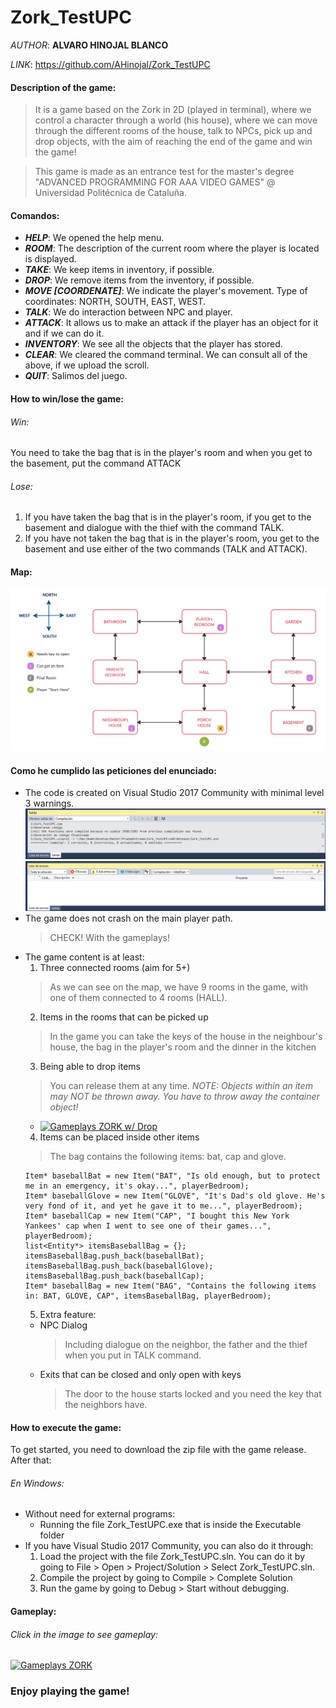 # Zork_TestUPC

*AUTHOR*: **ALVARO HINOJAL BLANCO**

*LINK*: https://github.com/AHinojal/Zork_TestUPC

#### Description of the game:
> It is a game based on the Zork in 2D (played in terminal), where we control a character through a world (his house), where we can move through the different rooms of the house, talk to NPCs, pick up and drop objects, with the aim of reaching the end of the game and win the game!

> This game is made as an entrance test for the master's degree "ADVANCED PROGRAMMING FOR AAA VIDEO GAMES" @ Universidad Politécnica de Cataluña.

#### Comandos:
- ***HELP***: We opened the help menu.
- ***ROOM***: The description of the current room where the player is located is displayed.
- ***TAKE***: We keep items in inventory, if possible.
- ***DROP***: We remove items from the inventory, if possible.
- ***MOVE [COORDENATE]***: We indicate the player's movement. Type of coordinates: NORTH, SOUTH, EAST, WEST.
- ***TALK***: We do interaction between NPC and player.
- ***ATTACK***: It allows us to make an attack if the player has an object for it and if we can do it.
- ***INVENTORY***: We see all the objects that the player has stored.
- ***CLEAR***: We cleared the command terminal. We can consult all of the above, if we upload the scroll.
- ***QUIT***: Salimos del juego.

#### How to win/lose the game:
###### Win:
You need to take the bag that is in the player's room and when you get to the basement, put the command ATTACK
###### Lose:
1. If you have taken the bag that is in the player's room, if you get to the basement and dialogue with the thief with the command TALK.
2. If you have not taken the bag that is in the player's room, you get to the basement and use either of the two commands (TALK and ATTACK).

#### Map:
![alt Map](https://github.com/AHinojal/Zork_TestUPC/blob/master/Images/map.png?raw=true)

#### Como he cumplido las peticiones del enunciado:
- The code is created on ​Visual Studio 2017 Community​ with minimal level 3 warnings. 
![alt Compilation](https://github.com/AHinojal/Zork_TestUPC/blob/master/Images/compilation.png?raw=true)
![alt List Errors](https://github.com/AHinojal/Zork_TestUPC/blob/master/Images/listErrors.png?raw=true)
- The game does not crash on the main player path. 
  > CHECK! With the gameplays!
- The game content is at least:
  1. Three connected rooms (aim for 5+)
    > As we can see on the map, we have 9 rooms in the game, with one of them connected to 4 rooms (HALL).
  2. Items in the rooms that can be picked up
    > In the game you can take the keys of the house in the neighbour's house, the bag in the player's room and the dinner in the kitchen
  3. Being able to drop items
    > You can release them at any time.
      _NOTE: Objects within an item may NOT be thrown away. You have to throw away the container object!_
    - [![Gameplays ZORK w/ Drop](https://img.youtube.com/vi/Mf22HYL2YVo/0.jpg)](https://www.youtube.com/watch?v=Mf22HYL2YVo?t=69)
  4. Items can be placed inside other items 
    > The bag contains the following items: bat, cap and glove.
    ````
    Item* baseballBat = new Item("BAT", "Is old enough, but to protect me in an emergency, it's okay...", playerBedroom);
    Item* baseballGlove = new Item("GLOVE", "It's Dad's old glove. He's very fond of it, and yet he gave it to me...", playerBedroom);
    Item* baseballCap = new Item("CAP", "I bought this New York Yankees' cap when I went to see one of their games...", playerBedroom);
    list<Entity*> itemsBaseballBag = {};
    itemsBaseballBag.push_back(baseballBat);
    itemsBaseballBag.push_back(baseballGlove);
    itemsBaseballBag.push_back(baseballCap);
    Item* baseballBag = new Item("BAG", "Contains the following items in: BAT, GLOVE, CAP", itemsBaseballBag, playerBedroom);
    ````
  5. Extra feature:
    - NPC Dialog 
      > Including dialogue on the neighbor, the father and the thief when you put in TALK command.
    - Exits that can be closed and only open with keys 
      > The door to the house starts locked and you need the key that the neighbors have.

#### How to execute the game:
To get started, you need to download the zip file with the game release.
After that:
###### En Windows:
- Without need for external programs:
  - Running the file Zork_TestUPC.exe that is inside the Executable folder
- If you have Visual Studio 2017 Community, you can also do it through:
  1. Load the project with the file Zork_TestUPC.sln. You can do it by going to File > Open > Project/Solution > Select Zork_TestUPC.sln.
  2. Compile the project by going to Compile > Complete Solution
  3. Run the game by going to Debug > Start without debugging.

#### Gameplay:
###### Click in the image to see gameplay:
[![Gameplays ZORK](https://img.youtube.com/vi/Mf22HYL2YVo/0.jpg)](https://www.youtube.com/watch?v=Mf22HYL2YVo)

### Enjoy playing the game!


